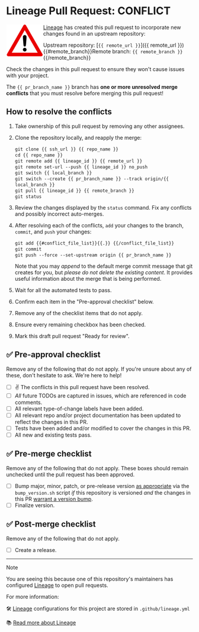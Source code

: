 # Lineage Pull Request: CONFLICT #

<img align="left" width="100" src="https://raw.githubusercontent.com/cisagov/action-lineage/develop/src/achtung.gif">

[Lineage] has created this pull request to incorporate new changes found in an
upstream repository:

Upstream repository: [`{{ remote_url }}`]({{ remote_url }})
{{#remote_branch}}Remote branch: `{{ remote_branch }}`{{/remote_branch}}

Check the changes in this pull request to ensure they won't cause issues with
your project.

The `{{ pr_branch_name }}` branch has **one or more unresolved merge conflicts**
that you must resolve before merging this pull request!

## How to resolve the conflicts ##

1. Take ownership of this pull request by removing any other assignees.

1. Clone the repository locally, and reapply the merge:

    ```console
    git clone {{ ssh_url }} {{ repo_name }}
    cd {{ repo_name }}
    git remote add {{ lineage_id }} {{ remote_url }}
    git remote set-url --push {{ lineage_id }} no_push
    git switch {{ local_branch }}
    git switch --create {{ pr_branch_name }} --track origin/{{ local_branch }}
    git pull {{ lineage_id }} {{ remote_branch }}
    git status
    ```

1. Review the changes displayed by the `status` command.  Fix any conflicts and
   possibly incorrect auto-merges.

1. After resolving each of the conflicts, `add` your changes to the
   branch, `commit`, and `push` your changes:

    ```console
    git add {{#conflict_file_list}}{{.}} {{/conflict_file_list}}
    git commit
    git push --force --set-upstream origin {{ pr_branch_name }}
    ```

    Note that you may *append* to the default merge commit message
    that git creates for you, but *please do not delete the existing
    content*.  It provides useful information about the merge that is
    being performed.

1. Wait for all the automated tests to pass.

1. Confirm each item in the "Pre-approval checklist" below.

1. Remove any of the checklist items that do not apply.

1. Ensure every remaining checkbox has been checked.

1. Mark this draft pull request "Ready for review".

## ✅ Pre-approval checklist ##

Remove any of the following that do not apply. If you're unsure about
any of these, don't hesitate to ask. We're here to help!

- [ ] ✌️ The conflicts in this pull request have been resolved.
- [ ] *All* future TODOs are captured in issues, which are referenced
      in code comments.
- [ ] All relevant type-of-change labels have been added.
- [ ] All relevant repo and/or project documentation has been updated
      to reflect the changes in this PR.
- [ ] Tests have been added and/or modified to cover the changes in this PR.
- [ ] All new and existing tests pass.

## ✅ Pre-merge checklist ##

Remove any of the following that do not apply. These boxes should
remain unchecked until the pull request has been approved.

- [ ] Bump major, minor, patch, or pre-release version [as
      appropriate](https://semver.org/#semantic-versioning-specification-semver)
      via the `bump_version.sh` script *if* this repository is
      versioned *and* the changes in this PR [warrant a version
      bump](https://semver.org/#what-should-i-do-if-i-update-my-own-dependencies-without-changing-the-public-api).
- [ ] Finalize version.

## ✅ Post-merge checklist ##

Remove any of the following that do not apply.

- [ ] Create a release.

---

> [!NOTE]
> You are seeing this because one of this repository's maintainers has
> configured [Lineage] to open pull requests.

For more information:

🛠 [Lineage] configurations for this project are stored in `.github/lineage.yml`

📚 [Read more about Lineage][Lineage]

[//]: # ({{ metadata }})
[Lineage]: https://github.com/cisagov/action-lineage/ "Lineage GitHub Action"
